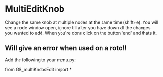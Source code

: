 # MultiEditKnob
Change the same knob at multiple nodes at the same time (shift+e). You will see a node window open, ignore till after you have down all the changes you wanted to add. When you're done click on the button 'end' and thats it. 
## Will give an error when used on a roto!! 

Add the following to your menu.py: 

from GB_multiKnobsEdit import *

